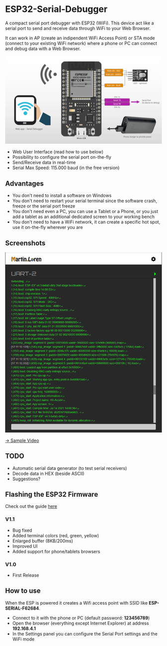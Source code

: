 # ESP32-Serial-Debugger
A compact serial port debugger with ESP32 (WiFi). This device act like a serial port to send and receive data through WiFi to your Web Browser.

It can work in AP (create an indipendent WiFi Access Point) or STA mode (connect to your existing WiFi network) where a phone or PC can connect and debug data with a Web Browser.

![Serial Debugger](Schematics/ESP32_Connections_V1.0.png)

- Web User Interface (read how to use below)
- Possibility to configure the serial port on-the-fly
- Send/Receive data in real-time
- Serial Max Speed: 115.000 baud (in the free version)

## Advantages
- You don't need to install a software on Windows
- You don't need to restart your serial terminal since the software crash, freeze or the serial port freeze
- You don't need even a PC, you can use a Tablet or a Phone, or you just add a tablet as an additional dedicated screen to your working bench
- You don't need to have a WiFi network, it can create a specific hot spot, use it on-the-fly wherever you are

## Screenshots
<p align="center">
    <img src="Screenshots/Screenshot_1.png" alt="Screenshot" width="600"/>
</p>

[→ Sample Video](Screenshots/Video_1.mp4)

## TODO
- Automatic serial data generator (to test serial receivers)
- Decode data in HEX (beside ASCII)
- Suggestions?

## Flashing the ESP32 Firmware
Check out the guide [here](https://www.martinloren.com/guides/fashing-esp32/) 

### V1.1
- Bug fixed
- Added terminal colors (red, green, yellow)
- Enlarged buffer (8KB/200ms)
- Improved UI
- Added support for phone/tablets browsers

### V1.0
- First Release

## How to use
When the ESP is powered it creates a Wifi access point with SSID like **ESP-SERIAL-F62684**. 
- Connect to it with the phone or PC (default password: **123456789**)
- Open the browser (everything except Internet Explorer) at address **192.168.4.1**
- In the Settings panel you can configure the Serial Port settings and the WiFi mode
 
 

